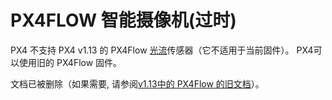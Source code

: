 # PX4FLOW 智能摄像机(过时)

<Badge type="info" text="Discontinued" />

PX4 不支持 PX4 v1.13 的 PX4Flow [光流](../sensor/optical_flow.md)传感器（它不适用于当前固件）。
PX4可以使用旧的 PX4Flow 固件。

文档已被删除（如果需要, 请参阅[v1.13中的 PX4Flow 的旧文档](https://docs.px4.io/v1.13/en/sensor/px4flow.html)）。
